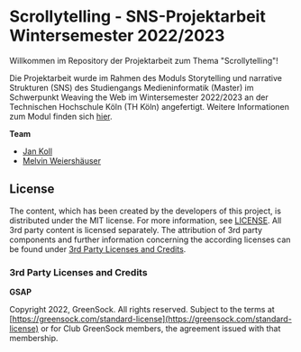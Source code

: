 # Scrollytelling - SNS-Projektarbeit Wintersemester 2022/2023

Willkommen im Repository der Projektarbeit zum Thema "Scrollytelling"!

Die Projektarbeit wurde im Rahmen des Moduls Storytelling und narrative Strukturen (SNS) des Studiengangs Medieninformatik (Master) im Schwerpunkt Weaving the Web im Wintersemester 2022/2023 an der Technischen Hochschule Köln (TH Köln) angefertigt. Weitere Informationen zum Modul finden sich [hier](https://www.medieninformatik.th-koeln.de/study/master/moduls/ma_vc_modul_storytelling/).

**Team**

- [Jan Koll](https://github.com/JanKoll)
- [Melvin Weiershäuser](https://github.com/mweiershaeuser)

## License

The content, which has been created by the developers of this project, is distributed under the MIT license. For more information, see [LICENSE](LICENSE.txt). All 3rd party content is licensed separately. The attribution of 3rd party components and further information concerning the according licenses can be found under [3rd Party Licenses and Credits](#3rd-party-licenses-and-credits).

### 3rd Party Licenses and Credits

**GSAP**

Copyright 2022, GreenSock. All rights reserved.
Subject to the terms at [https://greensock.com/standard-license](https://greensock.com/standard-license) or for Club GreenSock members, the agreement issued with that membership.
